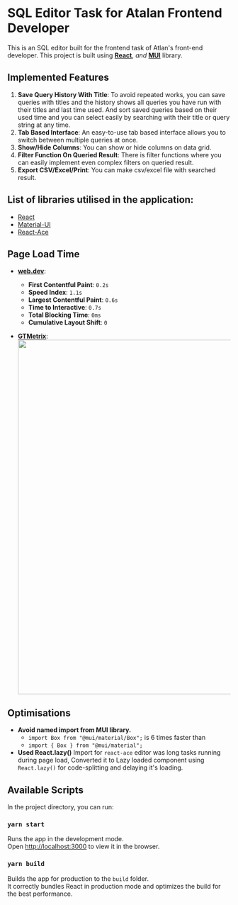 # SQL Editor Task for Atalan Frontend Developer
This is an SQL editor built for the frontend task of Atlan's front-end developer. This project is built using **[React](https://reactjs.org/)**, _and_ **[MUI](https://mui.com/)** library.

## Implemented Features
1. **Save Query History With Title**: To avoid repeated works, you can save queries with titles and the history shows all queries you have run with their titles and last time used.
And sort saved queries based on their used time and you can select easily by searching with their title or query string at any time.
2. **Tab Based Interface**: An easy-to-use tab based interface allows you to switch between multiple queries at once.
3. **Show/Hide Columns**: You can show or hide columns on data grid.
4. **Filter Function On Queried Result**: There is filter functions where you can easily implement even complex filters on queried result.
5. **Export CSV/Excel/Print**: You can make csv/excel file with searched result.


## List of libraries utilised in the application:
- [React](https://reactjs.org/)
- [Material-UI](https://mui.com/)
- [React-Ace](https://github.com/securingsincity/react-ace)

## Page Load Time
- **[web.dev](https://web.dev/measure)**: 
  - **First Contentful Paint**: `0.2s`
  - **Speed Index**: `1.1s`
  - **Largest Contentful Paint**: `0.6s`
  - **Time to Interactive**: `0.7s`
  - **Total Blocking Time**: `0ms`
  - **Cumulative Layout Shift**: `0`

- **[GTMetrix](https://gtmetrix.com/)**:
  <img src="https://github.com/rdmochih/atlan-sql-editor/blob/main/public/assets/gtmetrix.png?raw=true" width="800">



## Optimisations
- **Avoid named import from MUI library.**
  - `import Box from "@mui/material/Box";` is 6 times faster than 
  - `import { Box } from "@mui/material";`
- **Used React.lazy()**
Import for `react-ace` editor was long tasks running during page load, Converted it to Lazy loaded component using `React.lazy()` for code-splitting and delaying it's loading.


## Available Scripts

In the project directory, you can run:

### `yarn start`

Runs the app in the development mode.\
Open [http://localhost:3000](http://localhost:3000) to view it in the browser.

### `yarn build`

Builds the app for production to the `build` folder.\
It correctly bundles React in production mode and optimizes the build for the best performance.